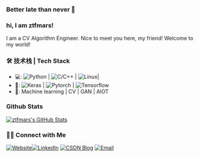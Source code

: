 ### Better late than never 👋

### hi, I am ztfmars!
I am a CV Algorithm Engineer. Nice to meet you here, my friend!
Welcome to my world! 

### 🛠 技术栈 | Tech Stack
- 💻:   ![Python](https://img.shields.io/badge/python-3-blue) | ![C/C++](https://img.shields.io/badge/c%2Fc%2B%2B-language-yellow?style=flat&logo=c++) | ![Linux](https://img.shields.io/badge/-Linux-333333?style=flat&logo=Linux&logoColor=FCC624)| 
- 🔧:   ![Keras](https://img.shields.io/badge/Frame-keras-blue?style=plastic&logo=appveyor) | ![Pytorch](https://img.shields.io/badge/Frame-pytorch-blue?style=plastic&logo=appveyor) | ![Tensorflow](https://img.shields.io/badge/Frame-Tensorflow-blue?style=plastic&logo=appveyor)
- 🔭: Machine learning | CV | GAN | AIOT

### Github Stats

[![ztfmars's GitHub Stats](https://github-readme-stats.vercel.app/api?username=ztfmars&show_icons=true&count_private=true)](https://github.com/anandmainali)

### 🤝🏻 Connect with Me 
<p align="left">
<a href="https://ztfmars.github.io/" target="_blank"><img alt="Website" src="https://img.shields.io/badge/Website-blue?style=flat&logo=google-chrome"></a><a href="https://www.linkedin.com/in/tengfei-zhang-020227147/" target="_blank"><img alt="LinkedIn" src="https://img.shields.io/badge/LinkedIn-@ztfmars-blue?style=flat&logo=linkedin"></a>
<a href="https://blog.csdn.net/weixin_42237113?spm=1000.2115.3001.5343" target="_blank"><img alt="CSDN Blog" src="https://img.shields.io/badge/Blog-CSDN%20Blog-blue?style=flat&logo=CSDN"></a>
<a href="ztfmars@163.com"><img alt="Email" src="https://img.shields.io/badge/Email-ztfmars@163.com-blue?style=flat&logo=gmail"></a>
</p>
